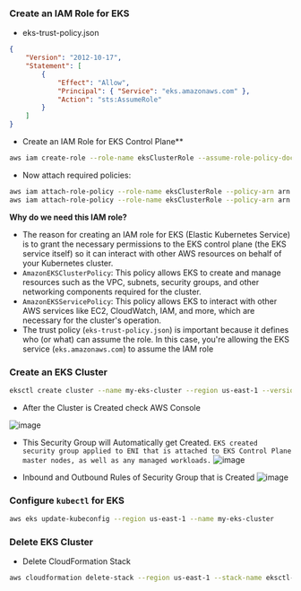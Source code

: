 ### Create an IAM Role for EKS ###
- eks-trust-policy.json
```json
{
    "Version": "2012-10-17",
    "Statement": [
        {
            "Effect": "Allow",
            "Principal": { "Service": "eks.amazonaws.com" },
            "Action": "sts:AssumeRole"
        }
    ]
}
```

- Create an IAM Role for EKS Control Plane**
```bash
aws iam create-role --role-name eksClusterRole --assume-role-policy-document file://eks-trust-policy.json
```

- Now attach required policies:
```bash
aws iam attach-role-policy --role-name eksClusterRole --policy-arn arn:aws:iam::aws:policy/AmazonEKSClusterPolicy
aws iam attach-role-policy --role-name eksClusterRole --policy-arn arn:aws:iam::aws:policy/AmazonEKSServicePolicy
```

**Why do we need this IAM role?**
- The reason for creating an IAM role for EKS (Elastic Kubernetes Service) is to grant the necessary permissions to the EKS control plane (the EKS service itself) so it can interact with other AWS resources on behalf of your Kubernetes cluster.
- `AmazonEKSClusterPolicy`: This policy allows EKS to create and manage resources such as the VPC, subnets, security groups, and other networking components required for the cluster.
- `AmazonEKSServicePolicy`: This policy allows EKS to interact with other AWS services like EC2, CloudWatch, IAM, and more, which are necessary for the cluster's operation.
- The trust policy (`eks-trust-policy.json`) is important because it defines who (or what) can assume the role. In this case, you're allowing the EKS service (`eks.amazonaws.com`) to assume the IAM role


### Create an EKS Cluster ###

```bash
eksctl create cluster --name my-eks-cluster --region us-east-1 --version 1.28 --nodegroup-name worker-nodes --node-type t3.medium --nodes 2 --nodes-min 1 --nodes-max 3 --managed
```
- After the Cluster is Created check AWS Console

![image](https://github.com/user-attachments/assets/a714a375-af61-4228-b5ba-8d04ad380643)

- This Security Group will Automatically get Created. `EKS created security group applied to ENI that is attached to EKS Control Plane master nodes, as well as any managed workloads.`
![image](https://github.com/user-attachments/assets/f67bb857-2775-48c3-9d58-858df287168b)

- Inbound and Outbound Rules of Security Group that is Created
![image](https://github.com/user-attachments/assets/4c60de31-9392-4bd9-9c98-76b636df66a6)

### Configure `kubectl` for EKS ###

```bash
aws eks update-kubeconfig --region us-east-1 --name my-eks-cluster
```

### Delete EKS Cluster ###

- Delete CloudFormation Stack
```bash
aws cloudformation delete-stack --region us-east-1 --stack-name eksctl-my-eks-cluster-cluster
```






